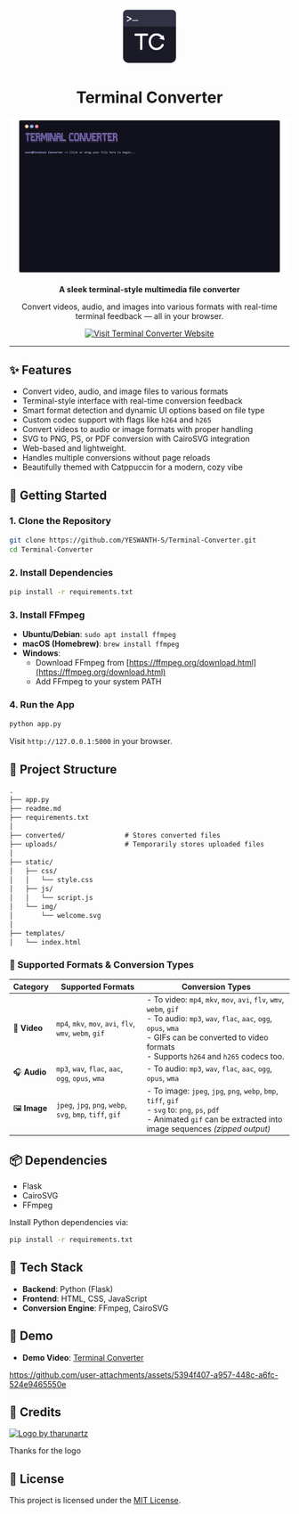 <p align="center">
  <img src="assets/Logo.png" alt="Terminal Converter Logo" width="100"/>
</p>

<h1 align="center">Terminal Converter</h1>

<p align="center">
  <img src="assets/terminal.gif" alt="Terminal Converter Preview" width="900"/>
</p>

<p align="center"><strong>A sleek terminal-style multimedia file converter</strong></p>
<p align="center">
  Convert videos, audio, and images into various formats with real-time terminal feedback — all in your browser.
</p>

<p align="center">
  <a href="https://terminal-converter.onrender.com/" target="_blank">
    <img src="https://img.shields.io/badge/Visit%20Website-Terminal%20Converter-b4befe?style=for-the-badge" alt="Visit Terminal Converter Website"/>
  </a>
</p>

---

## ✨ Features

- Convert video, audio, and image files to various formats  
- Terminal-style interface with real-time conversion feedback  
- Smart format detection and dynamic UI options based on file type  
- Custom codec support with flags like `h264` and `h265`  
- Convert videos to audio or image formats with proper handling  
- SVG to PNG, PS, or PDF conversion with CairoSVG integration  
- Web-based and lightweight.
- Handles multiple conversions without page reloads 
- Beautifully themed with Catppuccin for a modern, cozy vibe


## 🚀 Getting Started

### 1. Clone the Repository

```bash
git clone https://github.com/YESWANTH-S/Terminal-Converter.git
cd Terminal-Converter
```

### 2. Install Dependencies

```bash
pip install -r requirements.txt
```

### 3. Install FFmpeg

- **Ubuntu/Debian**: `sudo apt install ffmpeg`
- **macOS (Homebrew)**: `brew install ffmpeg`
- **Windows**:
  - Download FFmpeg from [https://ffmpeg.org/download.html](https://ffmpeg.org/download.html)
  - Add FFmpeg to your system PATH

### 4. Run the App

```bash
python app.py
```

Visit `http://127.0.0.1:5000` in your browser.


## 📁 Project Structure

```
.
├── app.py
├── readme.md
├── requirements.txt
│
├── converted/               # Stores converted files
├── uploads/                 # Temporarily stores uploaded files
│
├── static/
│   ├── css/
│   │   └── style.css
│   ├── js/
│   │   └── script.js
│   └── img/
│       └── welcome.svg
│
├── templates/
│   └── index.html
```
### 🔄 Supported Formats & Conversion Types

| Category| Supported Formats | Conversion Types|
|--|----|---|
| 🎥 **Video**        | `mp4`, `mkv`, `mov`, `avi`, `flv`, `wmv`, `webm`, `gif`  | - To video: `mp4`, `mkv`, `mov`, `avi`, `flv`, `wmv`, `webm`, `gif`<br>- To audio: `mp3`, `wav`, `flac`, `aac`, `ogg`, `opus`, `wma`<br>- GIFs can be converted to video formats<br>- Supports `h264` and `h265` codecs too. |
| 🎧 **Audio**        | `mp3`, `wav`, `flac`, `aac`, `ogg`, `opus`, `wma` | - To audio: `mp3`, `wav`, `flac`, `aac`, `ogg`, `opus`, `wma`                                                                                                         |
| 🖼️ **Image**        | `jpeg`, `jpg`, `png`, `webp`, `svg`, `bmp`, `tiff`, `gif`| - To image: `jpeg`, `jpg`, `png`, `webp`, `bmp`, `tiff`, `gif`<br>- `svg` to: `png`, `ps`, `pdf`<br>- Animated `gif` can be extracted into image sequences *(zipped output)* |



## 📦 Dependencies

- Flask  
- CairoSVG  
- FFmpeg

Install Python dependencies via:

```bash
pip install -r requirements.txt
```

## 🧰 Tech Stack

- **Backend**: Python (Flask)
- **Frontend**: HTML, CSS, JavaScript
- **Conversion Engine**: FFmpeg, CairoSVG


## 🔗 Demo

- **Demo Video**: [Terminal Converter](assets/demo.mp4)

https://github.com/user-attachments/assets/5394f407-a957-448c-a6fc-524e9465550e

## 🎨 Credits

<p> <a href="https://github.com/tharunartz"> <img src="https://img.shields.io/badge/Logo%20By-@tharunartz-b4befe?style=for-the-badge&logo=github" alt="Logo by tharunartz"/> </a> </p>
<p>Thanks for the logo</p>

## 📄 License

This project is licensed under the [MIT License](LICENSE).
